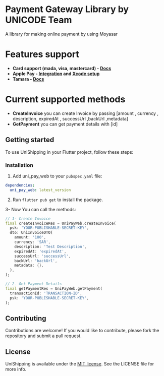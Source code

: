 # Payment Gateway Library by **UNICODE Team**

A library for making online payment by using Moyasar

# **Features support**

- **Card support (mada, visa, mastercard) - [Docs](https://moyasar.com/docs/api/#api-keys)**
- **Apple Pay - [Integration](https://help.moyasar.com/en/article/moyasar-dashboard-apple-pay-certificate-activation-9l6sd5/) and [Xcode setup](https://help.apple.com/xcode/mac/9.3/#/deva43983eb7?sub=dev44ce8ef13)**
- **Tamara - [Docs](https://docs.tamara.co/introduction/)**

# **Current supported methods**

- **CreateInvoice**
  you can create Invoice by passing [amount , currency , description, expiredAt , successUrl ,backUrl ,metadata]
- **GetPayment**
  you can get payment details with [id]

## Getting started

To use UniShipping in your Flutter project, follow these steps:

### Installation

1. Add uni_pay_web to your `pubspec.yaml` file:

```yaml
dependencies:
  uni_pay_web: latest_version
```

2. Run `flutter pub get` to install the package.

3- Now You can call the methods:

```dart
// 1- Create Invoice
final createInvoiceRes = UniPayWeb.createInvoice(
  psk: 'YOUR-PUBLISHABLE-SECRET-KEY',
  dto: UniInvoiceDTO(
    amount: '100',
    currency: 'SAR',
    description: 'Test Description',
    expiredAt: 'expiredAt',
    successUrl: 'successUrl',
    backUrl: 'backUrl',
    metadata: {},
  ),
);

// 2- Get Payment Details
final getPaymentRes = UniPayWeb.getPayment(
  transactionId: 'TRANSACTION-ID',
  psk: 'YOUR-PUBLISHABLE-SECRET-KEY',
);

```

## Contributing

Contributions are welcome! If you would like to contribute, please fork the repository and submit a pull request.

## License

UniShipping is available under the [MIT license](LICENSE). See the LICENSE file for more info.

```

```
